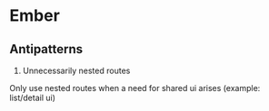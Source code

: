 # Ember

## Antipatterns

1. Unnecessarily nested routes

Only use nested routes when a need for shared ui arises (example: list/detail ui)
